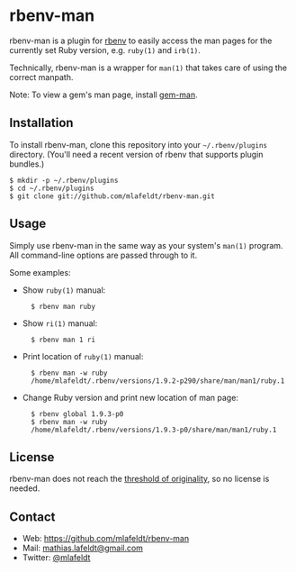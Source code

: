rbenv-man
=========

rbenv-man is a plugin for [rbenv] to easily access the man pages for the
currently set Ruby version, e.g. `ruby(1)` and `irb(1)`.

Technically, rbenv-man is a wrapper for `man(1)` that takes care of using the
correct manpath.

Note: To view a gem's man page, install [gem-man].


Installation
------------

To install rbenv-man, clone this repository into your `~/.rbenv/plugins`
directory. (You'll need a recent version of rbenv that supports plugin
bundles.)

    $ mkdir -p ~/.rbenv/plugins
    $ cd ~/.rbenv/plugins
    $ git clone git://github.com/mlafeldt/rbenv-man.git


Usage
-----

Simply use rbenv-man in the same way as your system's `man(1)` program. All
command-line options are passed through to it.

Some examples:

* Show `ruby(1)` manual:

        $ rbenv man ruby

* Show `ri(1)` manual:

        $ rbenv man 1 ri

* Print location of `ruby(1)` manual:

        $ rbenv man -w ruby
        /home/mlafeldt/.rbenv/versions/1.9.2-p290/share/man/man1/ruby.1

* Change Ruby version and print new location of man page:

        $ rbenv global 1.9.3-p0
        $ rbenv man -w ruby
        /home/mlafeldt/.rbenv/versions/1.9.3-p0/share/man/man1/ruby.1


License
-------

rbenv-man does not reach the [threshold of originality], so no license is needed.


Contact
-------

* Web: <https://github.com/mlafeldt/rbenv-man>
* Mail: <mathias.lafeldt@gmail.com>
* Twitter: [@mlafeldt](https://twitter.com/mlafeldt)


[gem-man]: https://github.com/defunkt/gem-man
[rbenv]: https://github.com/sstephenson/rbenv
[threshold of originality]: http://en.wikipedia.org/wiki/Threshold_of_originality
